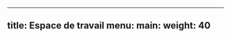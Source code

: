  <!-- Workspace Tab -->
---
title: Espace de travail
menu:
  main:
    weight: 40
---

<!--add blocks of content here to add more sections to the community page -->